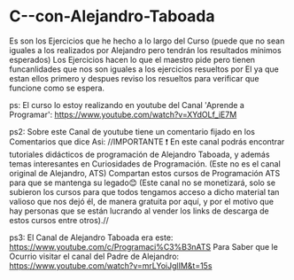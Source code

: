 # C--con-Alejandro-Taboada

Es son los Ejercicios que he hecho a lo largo del Curso (puede que no sean iguales a los realizados por Alejandro pero tendrán los resultados mínimos esperados)
Los Ejercicios hacen lo que el maestro pide pero tienen funcanlidades que nos son iguales a los ejercicios resueltos por El ya que estan ellos primero y despues 
reviso los resueltos para verificar que funcione como se espera.


ps: El curso lo estoy realizando en youtube del Canal 'Aprende a Programar': https://www.youtube.com/watch?v=XYdOLf_iE7M

ps2: Sobre este Canal de youtube tiene un comentario fijado en los Comentarios que dice Asi:
//IMPORTANTE ❗
En este canal podrás encontrar tutoriales didácticos de programación de Alejandro Taboada, y además temas interesantes en Curiosidades de Programación. (Este no es el canal original de Alejandro, ATS)
Compartan estos cursos de Programación ATS para que se mantenga su legado😊
(Este canal no se monetizará, solo se subieron los cursos para que todos tengamos acceso a dicho material tan valioso que nos dejó él, de manera gratuita por aquí, y por el motivo que hay personas que se están lucrando al vender los links de descarga de estos cursos entre otros).//

ps3: 
El Canal de Alejandro Taboada  era este: https://www.youtube.com/c/Programaci%C3%B3nATS
Para Saber que le Ocurrio visitar el canal del Padre de Alejandro: https://www.youtube.com/watch?v=mrLYoiJglIM&t=15s


